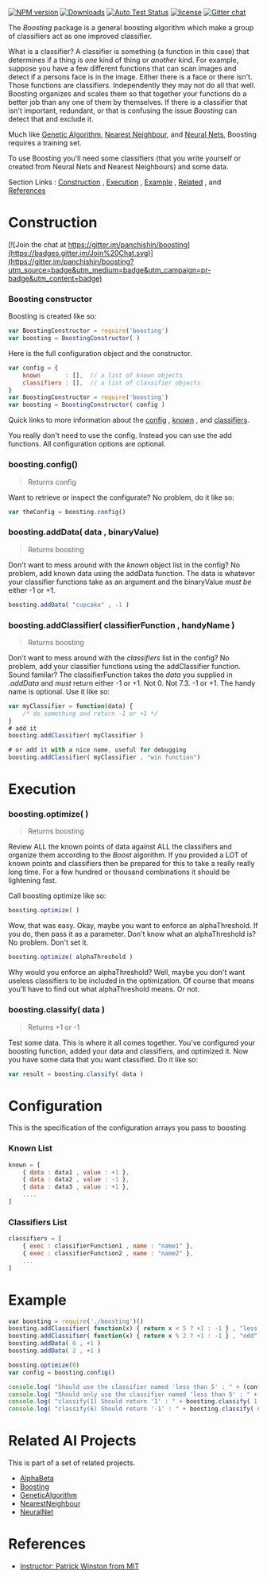 [![NPM version][npm-image]][npm-url] [![Downloads][downloads-image]][npm-url] [![Auto Test Status][travis-image]][travis-url] [![license][license-image]][license-url] [![Gitter chat][gitter-image]][gitter-url]

The *Boosting* package is a general boosting algorithm which make a group of classifiers act as one improved classifier.

What is a classifier?  A classifier is something (a function in this case) that determines if a thing is *one* kind of thing or *another* kind.  For example, suppose you have a few different functions that can scan images and detect if a persons face is in the image.  Either there is a face or there isn't.  Those functions are classifiers.  Independently they may not do all that well.  Boosting organizes and scales them so that together your functions do a better job than any one of them by themselves.  If there is a classifier that isn't important, redundant, or that is confusing the issue *Boosting* can detect that and exclude it.

Much like [Genetic Algorithm](https://www.npmjs.com/package/geneticalgorithm), [Nearest Neighbour](https://www.npmjs.com/package/nearestneighbour), and [Neural Nets](https://www.npmjs.com/package/neuralnet), Boosting requires a training set.  

To use Boosting you'll need some classifiers (that you write yourself or created from Neural Nets and Nearest Neighbours) and some data.

Section Links : [Construction](#construction) , [Execution](#execution) , [Example](#example) , [Related](#related-ai-projects) , and [References](#references)

# Construction

[![Join the chat at https://gitter.im/panchishin/boosting](https://badges.gitter.im/Join%20Chat.svg)](https://gitter.im/panchishin/boosting?utm_source=badge&utm_medium=badge&utm_campaign=pr-badge&utm_content=badge)

### Boosting constructor
Boosting is created like so:
```js
var BoostingConstructor = require('boosting')
var boosting = BoostingConstructor( )
```

Here is the full configuration object and the constructor.
```js
var config = {
	known 		: [],  // a list of known objects
	classifiers : [],  // a list of classifier objects
}
var BoostingConstructor = require('boosting')
var boosting = BoostingConstructor( config )
```
Quick links to more information about the [config](#configuration) , [known](#known-list) , and [classifiers](#classifier-list).

You really don't need to use the config.  Instead you can use the add functions.  All configuration options are optional.

### boosting.config()
> Returns config

Want to retrieve or inspect the configurate?  No problem, do it like so:
```js
var theConfig = boosting.config()
```

### boosting.addData( data , binaryValue)
> Returns boosting

Don't want to mess around with the *known* object list in the config?  No problem, add known data using the addData function.  The data is whatever your classifier functions take as an argument and the binaryValue *must be* either -1 or +1.
```js
boosting.addData( "cupcake" , -1 )
```

### boosting.addClassifier( classifierFunction , handyName )
> Returns boosting

Don't want to mess around with the *classifiers* list in the config?  No problem, add your classifier functions using the addClassifier function.  Sound familar?  The classifierFunction takes the *data* you supplied in *.addData* and *must* return either -1 or +1.  Not 0.  Not 7.3.  -1 or +1.  The handy name is optional.  Use it like so:

```js
var myClassifier = function(data) { 
	/* do something and return -1 or +1 */
}
# add it
boosting.addClassifier( myClassifier )

# or add it with a nice name, useful for debugging
boosting.addClassifier( myClassifier , "win function")
```

# Execution

### boosting.optimize( )
> Returns boosting

Review ALL the known points of data against ALL the classifiers and organize them according to the *Boost* algorithm.  If you provided a LOT of known points and classifiers then be prepared for this to take a really really long time.  For a few hundred or thousand combinations it should be lightening fast.

Call boosting optimize like so:
```js
boosting.optimize( )
```
Wow, that was easy.  Okay, maybe you want to enforce an alphaThreshold.  If you do, then pass it as a parameter.  Don't know what an alphaThreshold is?  No problem.  Don't set it.
```js
boosting.optimize( alphaThreshold )
```
Why would you enforce an alphaThreshold?  Well, maybe you don't want useless classifiers to be included in the optimization.  Of course that means you'll have to find out what alphaThreshold means.  Or not.

### boosting.classify( data )
> Returns +1 or -1

Test some data.  This is where it all comes together.  You've configured your boosting function, added your data and classifiers, and optimized it.  Now you have some data that you want classified.  Do it like so:
```js
var result = boosting.classify( data )
```


# Configuration
This is the specification of the configuration arrays you pass to boosting

### Known List
```js
known = [
	{ data : data1 , value : +1 },
	{ data : data2 , value : -1 },
	{ data : data3 , value : +1 },
	....
]
```
### Classifiers List
```js
classifiers = [
	{ exec : classifierFunction1 , name : "name1" },
	{ exec : classifierFunction2 , name : "name2" },
	...	
]
```


# Example
```js
var boosting = require('./boosting')()
boosting.addClassifier( function(x) { return x < 5 ? +1 : -1 } , "less than 5")
boosting.addClassifier( function(x) { return x % 2 ? +1 : -1 } , "odd")
boosting.addData( 0 , +1 )
boosting.addData( 2 , +1 )

boosting.optimize(0)
var config = boosting.config()

console.log( "Should use the classifier named 'less than 5' : " + (config.goodClassifiers[0].name == "less than 5") )
console.log( "Should only use the classifier named 'less than 5' : " + (config.goodClassifiers.length == 1) )
console.log( "classify(1) Should return '1' : " + boosting.classify( 1 ) )
console.log( "classify(6) Should return '-1' : " + boosting.classify( 6 ) )
```


# Related AI Projects
This is part of a set of related projects.

* [AlphaBeta](https://www.npmjs.com/package/alphabeta)
* [Boosting](https://www.npmjs.com/package/boosting)
* [GeneticAlgorithm](https://www.npmjs.com/package/geneticalgorithm)
* [NearestNeighbour](https://www.npmjs.com/package/nearestneighbour)
* [NeuralNet](https://www.npmjs.com/package/neuralnet)

# References

* [Instructor: Patrick Winston from MIT](https://www.youtube.com/watch?v=UHBmv7qCey4)


[npm-url]: https://npmjs.org/package/boosting
[npm-image]: http://img.shields.io/npm/v/boosting.svg

[gitter-url]: https://gitter.im/panchishin/boosting
[gitter-image]: https://badges.gitter.im/panchishin/boosting.png
[downloads-image]: http://img.shields.io/npm/dm/boosting.svg

[travis-url]: https://travis-ci.org/panchishin/boosting
[travis-image]: http://img.shields.io/travis/panchishin/boosting.svg

[license-image]: https://img.shields.io/badge/license-Unlicense-green.svg
[license-url]: https://tldrlegal.com/license/unlicense

